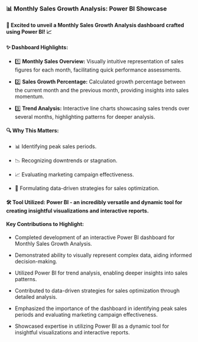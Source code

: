 ### 📊 **Monthly Sales Growth Analysis: Power BI Showcase**

#### 🚀 Excited to unveil a Monthly Sales Growth Analysis dashboard crafted using Power BI! 📈

#### ✨ **Dashboard Highlights:**

- 1️⃣ **Monthly Sales Overview:** Visually intuitive representation of sales figures for each month, facilitating quick performance assessments.

- 2️⃣ **Sales Growth Percentage:** Calculated growth percentage between the current month and the previous month, providing insights into sales momentum.

- 3️⃣ **Trend Analysis:** Interactive line charts showcasing sales trends over several months, highlighting patterns for deeper analysis.

#### 🔍 **Why This Matters:**

- 📊 Identifying peak sales periods.
  
- 📉 Recognizing downtrends or stagnation.

- 📈 Evaluating marketing campaign effectiveness.

- 🎯 Formulating data-driven strategies for sales optimization.

#### 🛠️ **Tool Utilized:** Power BI - an incredibly versatile and dynamic tool for creating insightful visualizations and interactive reports.

#### **Key Contributions to Highlight:**

- Completed development of an interactive Power BI dashboard for Monthly Sales Growth Analysis.

- Demonstrated ability to visually represent complex data, aiding informed decision-making.

- Utilized Power BI for trend analysis, enabling deeper insights into sales patterns.

- Contributed to data-driven strategies for sales optimization through detailed analysis.

- Emphasized the importance of the dashboard in identifying peak sales periods and evaluating marketing campaign effectiveness.

- Showcased expertise in utilizing Power BI as a dynamic tool for insightful visualizations and interactive reports.
